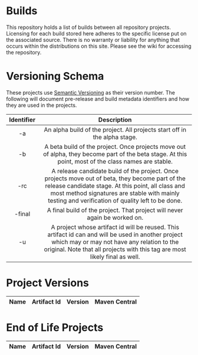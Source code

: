 # Builds

This repository holds a list of builds between all repository projects. Licensing for each build stored here adheres to the specific license put on the associated source. There is no warranty or liability for anything that occurs within the distributions on this site. Please see the wiki for accessing the repository.

# Versioning Schema

These projects use [Semantic Versioning][semver] as their version number. The following will document pre-release and build metadata identifiers and how they are used in the projects.

| Identifier | Description |
| :---: | :---: |
| -a | An alpha build of the project. All projects start off in the alpha stage. |
| -b | A beta build of the project. Once projects move out of alpha, they become part of the beta stage. At this point, most of the class names are stable. |
| -rc | A release candidate build of the project. Once projects move out of beta, they become part of the release candidate stage. At this point, all class and most method signatures are stable with mainly testing and verification of quality left to be done. |
| -final | A final build of the project. That project will never again be worked on. |
| -u | A project whose artifact id will be reused. This artifact id can and will be used in another project which may or may not have any relation to the original. Note that all projects with this tag are most likely final as well. | 

# Project Versions

| Name | Artifact Id | Version | Maven Central |
| :--- | :---: | :---: | :---: |


# End of Life Projects

| Name | Artifact Id | Version | Maven Central |
| :--- | :---: | :---: | :---: |


[semver]: https://semver.org/
